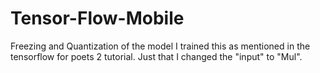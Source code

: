 # Tensor-Flow-Mobile
Freezing and Quantization of the model
I trained this as mentioned in the tensorflow for poets 2 tutorial.
Just that I changed the "input" to "Mul". 

